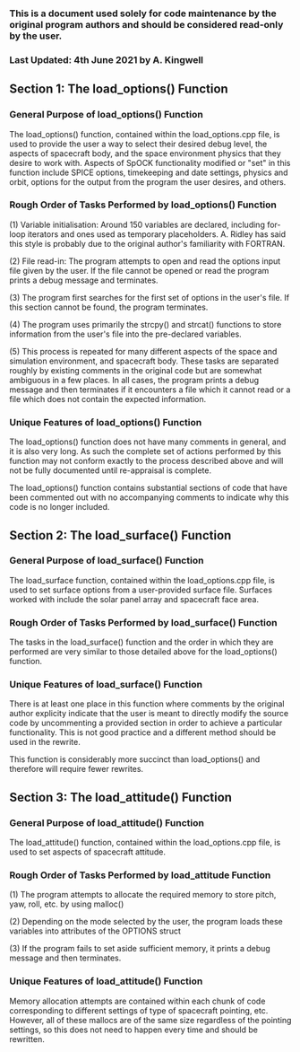 ### This is a document used solely for code maintenance by the original program authors and should be considered read-only by the user.
### Last Updated: 4th June 2021 by A. Kingwell


## Section 1: The load_options() Function

### General Purpose of load_options() Function
The load_options() function, contained within the load_options.cpp file, is used to provide the user a way to select their desired debug level,
the aspects of spacecraft body, and the space environment physics that they desire to work with. Aspects of SpOCK functionality modified or 
"set" in this function include SPICE options, timekeeping and date settings, physics and orbit, options for the output from the program the 
user desires, and others.


### Rough Order of Tasks Performed by load_options() Function
(1) Variable initialisation: Around 150 variables are declared, including for-loop iterators and ones used as temporary placeholders. A. Ridley
	has said this style is probably due to the original author's familiarity with FORTRAN.

(2) File read-in: The program attempts to open and read the options input file given by the user. If the file cannot be opened or read the 
	program prints a debug message and terminates.

(3) The program first searches for the first set of options in the user's file. If this section cannot be found, the program terminates.

(4) The program uses primarily the strcpy() and strcat() functions to store information from the user's file into the pre-declared variables.

(5) This process is repeated for many different aspects of the space and simulation environment, and spacecraft body. These tasks are separated 
	roughly by existing comments in the original code but are somewhat ambiguous in a few places. In all cases, the program prints a debug 
	message and then terminates if it encounters a file which it cannot read or a file which does not contain the expected information.


### Unique Features of load_options() Function
The load_options() function does not have many comments in general, and it is also very long. As such the complete set of actions performed
by this function may not conform exactly to the process described above and will not be fully documented until re-appraisal is complete.  

The load_options() function contains substantial sections of code that have been commented out with no accompanying comments to indicate why
this code is no longer included.




## Section 2: The load_surface() Function

### General Purpose of load_surface() Function
The load_surface function, contained within the load_options.cpp file, is used to set surface options from a user-provided surface file. Surfaces worked with
include the solar panel array and spacecraft face area.

### Rough Order of Tasks Performed by load_surface() Function
The tasks in the load_surface() function and the order in which they are performed are very similar to those detailed above for the load_options() function.

### Unique Features of load_surface() Function
There is at least one place in this function where comments by the original author explicity indicate that the user is meant to directly modify the source code by
uncommenting a provided section in order to achieve a particular functionality. This is not good practice and a different method should be used in the rewrite.

This function is considerably more succinct than load_options() and therefore will require fewer rewrites.




## Section 3: The load_attitude() Function

### General Purpose of load_attitude() Function
The load_attitude() function, contained within the load_options.cpp file, is used to set aspects of spacecraft attitude.

### Rough Order of Tasks Performed by load_attitude Function
(1) The program attempts to allocate the required memory to store pitch, yaw, roll, etc. by using malloc()

(2) Depending on the mode selected by the user, the program loads these variables into attributes of the OPTIONS struct

(3) If the program fails to set aside sufficient memory, it prints a debug message and then terminates.

### Unique Features of load_attitude() Function
Memory allocation attempts are contained within each chunk of code corresponding to different settings of type of spacecraft pointing, etc. However, all of these
mallocs are of the same size regardless of the pointing settings, so this does not need to happen every time and should be rewritten.


